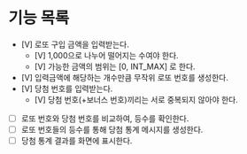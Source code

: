 # 기능 목록

- [V] 로또 구입 금액을 입력받는다.
    - [V] 1,000으로 나누어 떨어지는 수여야 한다.
    - [V] 가능한 금액의 범위는 [0, INT_MAX] 로 한다.
- [V] 입력금액에 해당하는 개수만큼 무작위 로또 번호를 생성한다.
- [V] 당첨 번호를 입력받는다.
    - [V] 당첨 번호(+보너스 번호)끼리는 서로 중복되지 않아야 한다.
- [ ] 로또 번호와 당첨 번호를 비교하여, 등수를 확인한다.
- [ ] 로또 번호들의 등수를 통해 당첨 통계 메시지를 생성한다.
- [ ] 당첨 통계 결과를 화면에 표시한다.